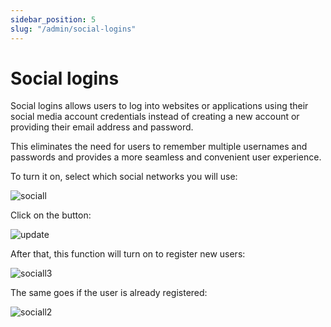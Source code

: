 ```yaml
---
sidebar_position: 5
slug: "/admin/social-logins"
---
```


# Social logins

Social logins allows users to log into websites or applications using their social media account credentials instead of creating a new account or providing their email address and password.

This eliminates the need for users to remember multiple usernames and passwords and provides a more seamless and convenient user experience.

To turn it on, select which social networks you will use:

![sociall](/img/sociall.png)

Click on the button:

![update](/img/update.png)

After that, this function will turn on to register new users:

![sociall3](/img/sociall3.png)

The same goes if the user is already registered:

![sociall2](/img/sociall2.png)
